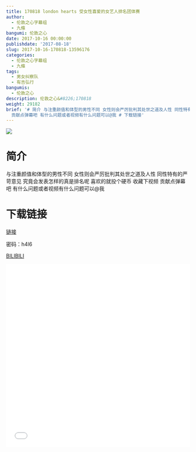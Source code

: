 ```yaml
---
title: 170818 london hearts 受女性喜爱的女艺人排名团体赛
author:
  - 伦敦之心字幕组
  - 九條
bangumi: 伦敦之心
date: 2017-10-16 00:00:00
publishdate: '2017-08-18'
slug: 2017-10-16-170818-13596176
categories:
  - 伦敦之心字幕组
  - 九條
tags:
  - 男女纠察队
  - 有吉弘行
bangumis:
  - 伦敦之心
description: 伦敦之心&#8226;170818
weight: 29182
brief: '# 简介 与注重颜值和体型的男性不同 女性则会严厉批判其处世之道及人性 同性特有的严苛意见 究竟会发表怎样的真是排名呢 喜欢的就投个硬币 收藏下视频
  贡献点弹幕吧 有什么问题或者视频有什么问题可以@我 # 下载链接'
---
```


![](https://i.imgur.com/Qprcq1P.jpg)

# 简介  
与注重颜值和体型的男性不同 女性则会严厉批判其处世之道及人性 同性特有的严苛意见 究竟会发表怎样的真是排名呢 喜欢的就投个硬币 收藏下视频 贡献点弹幕吧 有什么问题或者视频有什么问题可以@我

# 下载链接

<a href="http://pan.baidu.com/s/1bpeuvrL" target="_blank">链接</a>

密码：h4l6


[BILIBILI](https://www.bilibili.com/video/av13596176/)


<div class="vcontainer">  <iframe class='video' src="//www.bilibili.com/blackboard/player.html?aid=13596176" width="100%" height="500" frameborder="0" allowfullscreen="allowfullscreen"></iframe></div>
